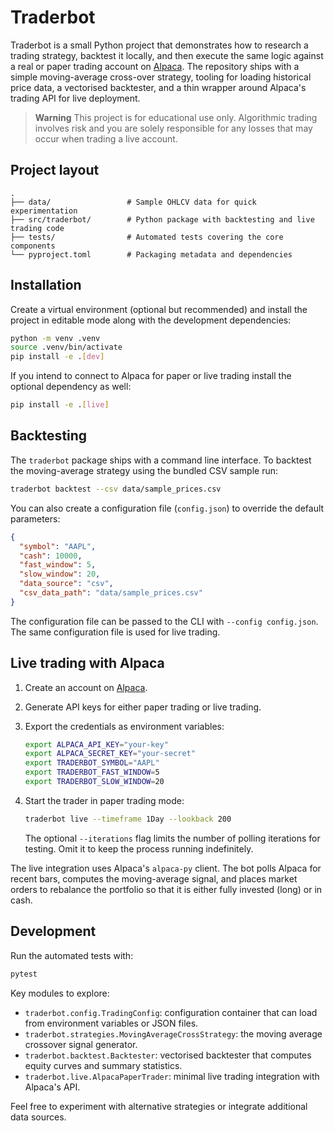 # Traderbot

Traderbot is a small Python project that demonstrates how to research a trading
strategy, backtest it locally, and then execute the same logic against a real or
paper trading account on [Alpaca](https://alpaca.markets/). The repository ships
with a simple moving-average cross-over strategy, tooling for loading historical
price data, a vectorised backtester, and a thin wrapper around Alpaca's trading
API for live deployment.

> **Warning**
> This project is for educational use only. Algorithmic trading involves risk and
> you are solely responsible for any losses that may occur when trading a live
> account.

## Project layout

```
.
├── data/                 # Sample OHLCV data for quick experimentation
├── src/traderbot/        # Python package with backtesting and live trading code
├── tests/                # Automated tests covering the core components
└── pyproject.toml        # Packaging metadata and dependencies
```

## Installation

Create a virtual environment (optional but recommended) and install the project
in editable mode along with the development dependencies:

```bash
python -m venv .venv
source .venv/bin/activate
pip install -e .[dev]
```

If you intend to connect to Alpaca for paper or live trading install the
optional dependency as well:

```bash
pip install -e .[live]
```

## Backtesting

The `traderbot` package ships with a command line interface. To backtest the
moving-average strategy using the bundled CSV sample run:

```bash
traderbot backtest --csv data/sample_prices.csv
```

You can also create a configuration file (`config.json`) to override the default
parameters:

```json
{
  "symbol": "AAPL",
  "cash": 10000,
  "fast_window": 5,
  "slow_window": 20,
  "data_source": "csv",
  "csv_data_path": "data/sample_prices.csv"
}
```

The configuration file can be passed to the CLI with `--config config.json`. The
same configuration file is used for live trading.

## Live trading with Alpaca

1. Create an account on [Alpaca](https://alpaca.markets/).
2. Generate API keys for either paper trading or live trading.
3. Export the credentials as environment variables:

   ```bash
   export ALPACA_API_KEY="your-key"
   export ALPACA_SECRET_KEY="your-secret"
   export TRADERBOT_SYMBOL="AAPL"
   export TRADERBOT_FAST_WINDOW=5
   export TRADERBOT_SLOW_WINDOW=20
   ```

4. Start the trader in paper trading mode:

   ```bash
   traderbot live --timeframe 1Day --lookback 200
   ```

   The optional `--iterations` flag limits the number of polling iterations for
   testing. Omit it to keep the process running indefinitely.

The live integration uses Alpaca's `alpaca-py` client. The bot polls Alpaca for
recent bars, computes the moving-average signal, and places market orders to
rebalance the portfolio so that it is either fully invested (long) or in cash.

## Development

Run the automated tests with:

```bash
pytest
```

Key modules to explore:

- `traderbot.config.TradingConfig`: configuration container that can load from
  environment variables or JSON files.
- `traderbot.strategies.MovingAverageCrossStrategy`: the moving average crossover
  signal generator.
- `traderbot.backtest.Backtester`: vectorised backtester that computes equity
  curves and summary statistics.
- `traderbot.live.AlpacaPaperTrader`: minimal live trading integration with
  Alpaca's API.

Feel free to experiment with alternative strategies or integrate additional data
sources.
